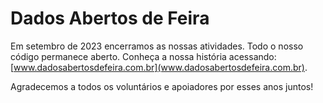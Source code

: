 # Dados Abertos de Feira

Em setembro de 2023 encerramos as nossas atividades. Todo o nosso código permanece aberto.
Conheça a nossa história acessando: [www.dadosabertosdefeira.com.br](www.dadosabertosdefeira.com.br).

Agradecemos a todos os voluntários e apoiadores por esses anos juntos!

